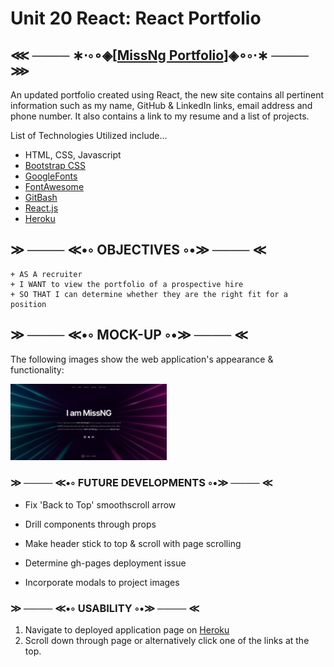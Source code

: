 # Unit 20 React: React Portfolio

## ⋘ ──── ∗⋅◦∘◈\[[MissNg Portfolio](https://missng-portfolio.herokuapp.com/)\]◈∘◦⋅∗ ──── ⋙

An updated portfolio created using React, the new site contains all pertinent information such as my name, GitHub & LinkedIn links, email address and phone number. It also contains a link to my resume and a list of projects.

List of Technologies Utilized include...

- HTML, CSS, Javascript
- [Bootstrap CSS](https://getbootstrap.com/)
- [GoogleFonts](https://fonts.google.com/)
- [FontAwesome](https://fontawesome.com/)
- [GitBash](https://gitforwindows.org/)
- [React.js](https://reactjs.org/)
- [Heroku](https://www.heroku.com/)

## ≫ ──── ≪•◦ OBJECTIVES ◦•≫ ──── ≪

```
+ AS A recruiter
+ I WANT to view the portfolio of a prospective hire
+ SO THAT I can determine whether they are the right fit for a position
```

## ≫ ──── ≪•◦ MOCK-UP ◦•≫ ──── ≪

The following images show the web application's appearance & functionality:

<p float="left">
    <img src="/public/images/capture.PNG" alt="MissNg Portfolio Screenshot" width="250" style="margin-right: 10px;" />
</p>

### ≫ ──── ≪•◦ FUTURE DEVELOPMENTS ◦•≫ ──── ≪

- Fix 'Back to Top' smoothscroll arrow

- Drill components through props

- Make header stick to top & scroll with page scrolling

- Determine gh-pages deployment issue

- Incorporate modals to project images

### ≫ ──── ≪•◦ USABILITY ◦•≫ ──── ≪

1. Navigate to deployed application page on [Heroku](https://missng-portfolio.herokuapp.com/)
2. Scroll down through page or alternatively click one of the links at the top.
